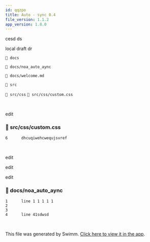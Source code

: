 ```yaml
---
id: qqzpo
title: Auto - sync 0.4
file_version: 1.1.2
app_version: 1.8.0
---
```


cesd ds

local draft dr

`📄 docs`

`📄 docs/noa_auto_aync`

`📄 docs/welcome.md`

`📄 src`

`📄 src/css` `📄 src/css/custom.css`

<br/>

edit
<!-- NOTE-swimm-snippet: the lines below link your snippet to Swimm -->
### 📄 src/css/custom.css
<!-- collapsed -->

```css
6      dhcuqiwehcwequjsvref
```

<br/>

edit

edit

edit
<!-- NOTE-swimm-snippet: the lines below link your snippet to Swimm -->
### 📄 docs/noa_auto_aync
```
1      line 1 1 1 1 1
2      
3      
4      line 41sdwsd
```

<br/>

This file was generated by Swimm. [Click here to view it in the app](http://localhost:5000/repos/Z2l0aHViJTNBJTNBTm9hUmVwbyUzQSUzQU5vYW96ZXI=/docs/qqzpo).
